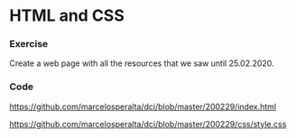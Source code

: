 # HTML and CSS

### Exercise

Create a web page with all the resources that we saw until 25.02.2020.

### Code

https://github.com/marcelosperalta/dci/blob/master/200229/index.html

https://github.com/marcelosperalta/dci/blob/master/200229/css/style.css

#
